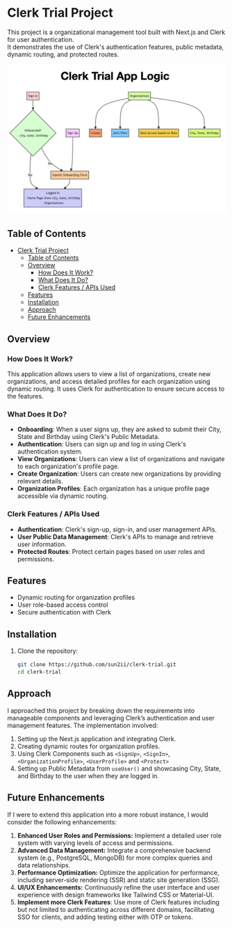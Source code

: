 # Clerk Trial Project

This project is a organizational management tool built with Next.js and Clerk for user authentication.   
It demonstrates the use of Clerk's authentication features, public metadata, dynamic routing, and protected routes.

<p align="center">
  <img src="./architecture/flow.png" alt="Screenshot" width="800" />
</p>

## Table of Contents
- [Clerk Trial Project](#clerk-trial-project)
  - [Table of Contents](#table-of-contents)
  - [Overview](#overview)
    - [How Does It Work?](#how-does-it-work)
    - [What Does It Do?](#what-does-it-do)
    - [Clerk Features / APIs Used](#clerk-features--apis-used)
  - [Features](#features)
  - [Installation](#installation)
  - [Approach](#approach)
  - [Future Enhancements](#future-enhancements)

## Overview

### How Does It Work?
This application allows users to view a list of organizations, create new organizations, and access detailed profiles for each organization using dynamic routing. It uses Clerk for authentication to ensure secure access to the features.

### What Does It Do?
- **Onboarding**: When a user signs up, they are asked to submit their City, State and Birthday using Clerk's Public Metadata.
- **Authentication**: Users can sign up and log in using Clerk's authentication system.
- **View Organizations**: Users can view a list of organizations and navigate to each organization's profile page.
- **Create Organization**: Users can create new organizations by providing relevant details.
- **Organization Profiles**: Each organization has a unique profile page accessible via dynamic routing.

### Clerk Features / APIs Used
- **Authentication**: Clerk's sign-up, sign-in, and user management APIs.
- **User Public Data Management**: Clerk's APIs to manage and retrieve user information.
- **Protected Routes**: Protect certain pages based on user roles and permissions.

## Features
- Dynamic routing for organization profiles
- User role-based access control
- Secure authentication with Clerk

## Installation

1. Clone the repository:
   ```bash
   git clone https://github.com/sun2ii/clerk-trial.git
   cd clerk-trial
   ```

## Approach

I approached this project by breaking down the requirements into manageable components and leveraging Clerk’s authentication and user management features. The implementation involved:

1. Setting up the Next.js application and integrating Clerk.
2. Creating dynamic routes for organization profiles.
3. Using Clerk Components such as `<SignUp>`, `<SignIn>`, `<OrganizationProfile>`, `<UserProfile>` and `<Protect>`
4. Setting up Public Metadata from `useUser()` and showcasing City, State, and Birthday to the user when they are logged in.

## Future Enhancements
If I were to extend this application into a more robust instance, I would consider the following enhancements:

1. **Enhanced User Roles and Permissions:** Implement a detailed user role system with varying levels of access and permissions.
2. **Advanced Data Management:** Integrate a comprehensive backend system (e.g., PostgreSQL, MongoDB) for more complex queries and data relationships.
3. **Performance Optimization:** Optimize the application for performance, including server-side rendering (SSR) and static site generation (SSG).
4. **UI/UX Enhancements:** Continuously refine the user interface and user experience with design frameworks like Tailwind CSS or Material-UI.
5. **Implement more Clerk Features**: Use more of Clerk features including but not limited to authenticating across different domains, facilitating SSO for clients, and adding testing either with OTP or tokens.